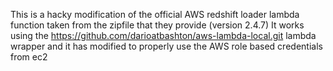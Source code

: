 This is a hacky modification of the official AWS redshift loader lambda function taken from the zipfile that they provide (version 2.4.7)
It works using the https://github.com/darioatbashton/aws-lambda-local.git lambda wrapper and it has modified to properly use the AWS role based credentials from ec2
